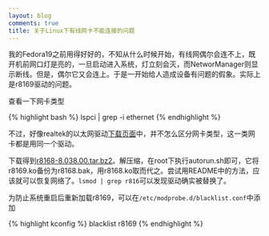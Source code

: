```yaml
---
layout: blog
comments: true
title: 关于Linux下有线网卡不能连接的问题
---
```


我的Fedora19之前用得好好的，不知从什么时候开始，有线网偶尔会连不上，既开机前网口灯是亮的，一旦启动进入系统，灯立刻会灭，而NetworManager则显示断线。但是，偶尔它又会连上。于是一开始给人造成设备有问题的假象。实际上是r8169驱动的问题。

查看一下网卡类型

{% highlight bash %}
lspci | grep -i ethernet
{% endhighlight %}

不过，好像realtek的以太网驱动[下载页面](http://www.realtek.com.tw/downloads/downloadsView.aspx?Langid=1&PNid=13&PFid=5&Level=5&Conn=4&DownTypeID=3&GetDown=false)中，并不怎么区分网卡类型，这一类网卡都是用同一个驱动。

下载得到[r8168-8.038.00.tar.bz2](../img/r8168-8.038.00.tar.bz2)。解压缩，在root下执行autorun.sh即可，它将r8169.ko备份为r8168.bak，用r8168.ko取而代之。尝试用README中的方法，应该就可以恢复网络了。`lsmod | grep r816`可以发现驱动确实被替换了。

为防止系统重启后重新加载r8169，可以在`/etc/modprobe.d/blacklist.conf`中添加

{% highlight kconfig %}
blacklist r8169
{% endhighlight %}

